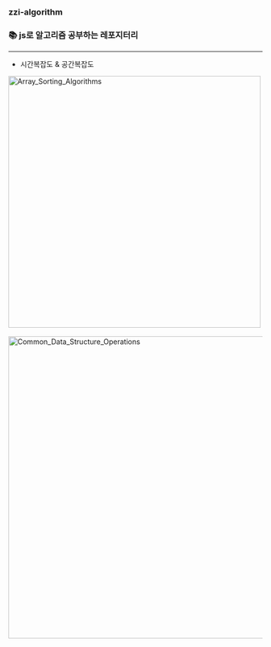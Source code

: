 ### zzi-algorithm
### 📚 js로 알고리즘 공부하는 레포지터리

----

- 시간복잡도 & 공간복잡도
<div align="left">
<img width="500" alt="Array_Sorting_Algorithms" src="https://user-images.githubusercontent.com/62633444/178387308-a26b4e1e-6743-498d-a4da-9cdc6b5300b7.png">
</div>

<br>

<div align="left">
<img width="600" alt="Common_Data_Structure_Operations" src="https://user-images.githubusercontent.com/62633444/178387313-86146cb7-ae61-4ed1-b7a5-aa8cbe9fa21b.png">
</div>

